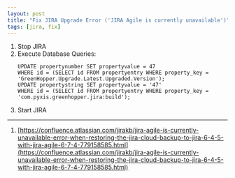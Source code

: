 ```yaml
---
layout: post
title: "Fix JIRA Upgrade Error ('JIRA Agile is currently unavailable')"
tags: [jira, fix]
---
```


1. Stop JIRA
2. Execute Database Queries: 
   ```mysql
   UPDATE propertynumber SET propertyvalue = 47 
   WHERE id = (SELECT id FROM propertyentry WHERE property_key = 'GreenHopper.Upgrade.Latest.Upgraded.Version');
   UPDATE propertystring SET propertyvalue = '47' 
   WHERE id = (SELECT id FROM propertyentry WHERE property_key = 'com.pyxis.greenhopper.jira:build');
   ```
3. Start JIRA

---
1. [https://confluence.atlassian.com/jirakb/jira-agile-is-currently-unavailable-error-when-restoring-the-jira-cloud-backup-to-jira-6-4-5-with-jira-agile-6-7-4-779158585.html](https://confluence.atlassian.com/jirakb/jira-agile-is-currently-unavailable-error-when-restoring-the-jira-cloud-backup-to-jira-6-4-5-with-jira-agile-6-7-4-779158585.html)
